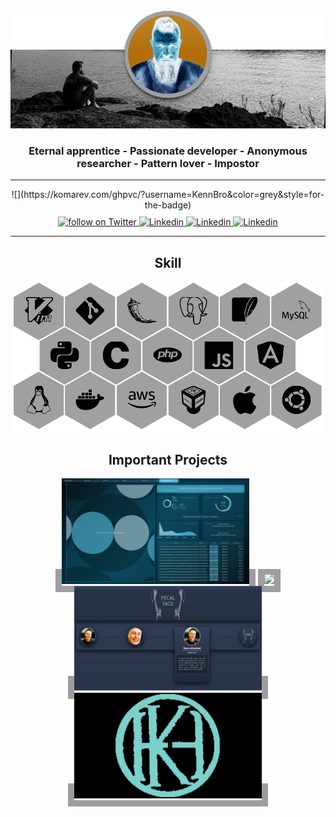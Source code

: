 <!-- ![](https://github.com/KennBro/KennBro/blob/main/img/Banner-avatar.png) -->
<!-- ![](/img/Banner-avatar.png) -->
<div align="center">
    <img alt="banner" src="/img/Banner-avatar.png">
</div>

<h3 align="center">Eternal apprentice - Passionate developer - Anonymous researcher - Pattern lover - Impostor</h3>

<!-- <h3 align="center">Eternal apprentice</h3>
<h3 align="center">Passionate developer</h3>
<h3 align="center">Anonymous researcher</h3>
<h3 align="center">Pattern lover</h3>
<h3 align="center">Impostor</h3> -->

---

<div align="center" style="margin-bottom: 10px;">
![](https://komarev.com/ghpvc/?username=KennBro&color=grey&style=for-the-badge)
</div>

<div align="center" style="margin-bottom: 10px;">
    <a href="https://twitter.com/intent/follow?screen_name=kennbroorg">
        <img alt="follow on Twitter" src="https://img.shields.io/twitter/follow/kennbroorg.svg?label=follow%20&style=for-the-badge&logo=twitter&labelColor=abcdef&color=1da1f2">
    </a>
    <a href="https://www.linkedin.com/in/kennbro/">
        <img alt="Linkedin" src="https://img.shields.io/badge/LinkedIn-0077B5?style=for-the-badge&logo=linkedin&logoColor=white">
    </a>
    <a href="mailto:kennbro@protonmail.com">
        <img alt="Linkedin" src="https://img.shields.io/badge/ProtonMail-8B89CC?style=for-the-badge&logo=protonmail&logoColor=white">
    </a>
    <a href="https://telegram.me/kennbro">
        <img alt="Linkedin" src="https://img.shields.io/badge/Telegram-2CA5E0?style=for-the-badge&logo=telegram&logoColor=white">
    </a>
</div>

---

<h2 align="center">Skill</h2>

<div align="center">
    <img alt="skill" src="/img/Skill-trx.png">
</div>

<h2 align="center">Important Projects</h2>

<div align="center">
    <a href="https://github.com/kennbroorg/poorskeme" style="border: 10px solid #9E9EA1;"><img width="300" src="/img/poorSKeme.png"></a>
    <a href="https://github.com/kennbroorg/iKy" style="border: 10px solid #9E9EA1;"><img width="300" src="/img/iKySol.gif"></a>
    <a href="https://github.com/KennBro/Fecalface" style="border: 10px solid #9E9EA1;"><img width="300" src="/img/FF.png"></a>
    <a href="https://github.com/kennbroorg/trackenn" style="border: 10px solid #9E9EA1;"><img width="300" src="/img/trackenn.gif"></a>
</div>
